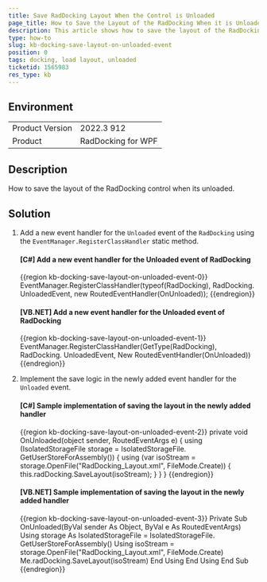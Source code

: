 ```yaml
---
title: Save RadDocking Layout When the Control is Unloaded
page_title: How to Save the Layout of the RadDocking When it is Unloaded
description: This article shows how to save the layout of the RadDocking control when its unloaded.
type: how-to
slug: kb-docking-save-layout-on-unloaded-event
position: 0
tags: docking, load layout, unloaded
ticketid: 1565983
res_type: kb
---
```


## Environment
<table>
	<tbody>
		<tr>
			<td>Product Version</td>
			<td>2022.3 912</td>
		</tr>
		<tr>
			<td>Product</td>
			<td>RadDocking for WPF</td>
		</tr>
	</tbody>
</table>

## Description

How to save the layout of the RadDocking control when its unloaded.

## Solution

1. Add a new event handler for the `Unloaded` event of the `RadDocking` using the `EventManager.RegisterClassHandler` static method.

    #### __[C#] Add a new event handler for the Unloaded event of RadDocking__
    {{region kb-docking-save-layout-on-unloaded-event-0}}
        EventManager.RegisterClassHandler(typeof(RadDocking), RadDocking.   UnloadedEvent, new RoutedEventHandler(OnUnloaded));
    {{endregion}}

    #### __[VB.NET] Add a new event handler for the Unloaded event of RadDocking__
    {{region kb-docking-save-layout-on-unloaded-event-1}}
        EventManager.RegisterClassHandler(GetType(RadDocking), RadDocking.  UnloadedEvent, New RoutedEventHandler(OnUnloaded))
    {{endregion}}

2. Implement the save logic in the newly added event handler for the `Unloaded` event.

    #### __[C#] Sample implementation of saving the layout in the newly added   handler__
    {{region kb-docking-save-layout-on-unloaded-event-2}}
        private void OnUnloaded(object sender, RoutedEventArgs e)
        {
            using (IsolatedStorageFile storage = IsolatedStorageFile.   GetUserStoreForAssembly())
            {
                using (var isoStream = storage.OpenFile("RadDocking_Layout.xml",    FileMode.Create))
                {
                    this.radDocking.SaveLayout(isoStream);
                }
            }
        }
    {{endregion}}

    #### __[VB.NET] Sample implementation of saving the layout in the newly added   handler__
    {{region kb-docking-save-layout-on-unloaded-event-3}}
        Private Sub OnUnloaded(ByVal sender As Object, ByVal e As RoutedEventArgs)
            Using storage As IsolatedStorageFile = IsolatedStorageFile. GetUserStoreForAssembly()
                Using isoStream = storage.OpenFile("RadDocking_Layout.xml",     FileMode.Create)
                    Me.radDocking.SaveLayout(isoStream)
                End Using
            End Using
        End Sub
    {{endregion}}